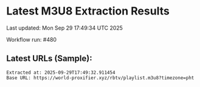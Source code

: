 # Latest M3U8 Extraction Results

Last updated: Mon Sep 29 17:49:34 UTC 2025

Workflow run: #480

## Latest URLs (Sample):
```
Extracted at: 2025-09-29T17:49:32.911454
Base URL: https://world-proxifier.xyz/rbtv/playlist.m3u8?timezone=pht

```
